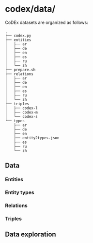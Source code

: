 # codex/data/

CoDEx datasets are organized as follows:

```
.
├── codex.py
├── entities
│   ├── ar
│   ├── de
│   ├── en
│   ├── es
│   ├── ru
│   └── zh
├── prepare.sh
├── relations
│   ├── ar
│   ├── de
│   ├── en
│   ├── es
│   ├── ru
│   └── zh
├── triples
│   ├── codex-l
│   ├── codex-m
│   └── codex-s
└── types
    ├── ar
    ├── de
    ├── en
    ├── entity2types.json
    ├── es
    ├── ru
    └── zh
```

## Data

### Entities

### Entity types

### Relations

### Triples

## Data exploration

